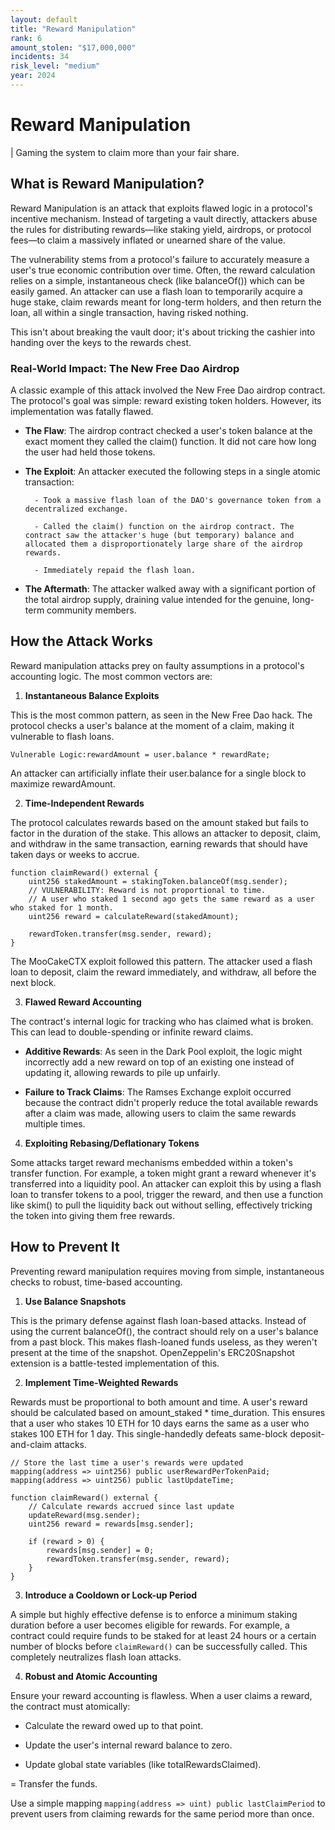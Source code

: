 ```yaml
---
layout: default
title: "Reward Manipulation"
rank: 6
amount_stolen: "$17,000,000"
incidents: 34
risk_level: "medium"
year: 2024
---
```


# Reward Manipulation

| Gaming the system to claim more than your fair share.

## What is Reward Manipulation?

Reward Manipulation is an attack that exploits flawed logic in a protocol's incentive mechanism. Instead of targeting a vault directly, attackers abuse the rules for distributing rewards—like staking yield, airdrops, or protocol fees—to claim a massively inflated or unearned share of the value.

The vulnerability stems from a protocol's failure to accurately measure a user's true economic contribution over time. Often, the reward calculation relies on a simple, instantaneous check (like balanceOf()) which can be easily gamed. An attacker can use a flash loan to temporarily acquire a huge stake, claim rewards meant for long-term holders, and then return the loan, all within a single transaction, having risked nothing.

This isn't about breaking the vault door; it's about tricking the cashier into handing over the keys to the rewards chest.

### Real-World Impact: The New Free Dao Airdrop

A classic example of this attack involved the New Free Dao airdrop contract. The protocol's goal was simple: reward existing token holders. However, its implementation was fatally flawed.

- **The Flaw**: The airdrop contract checked a user's token balance at the exact moment they called the claim() function. It did not care how long the user had held those tokens.

- **The Exploit**: An attacker executed the following steps in a single atomic transaction:

        - Took a massive flash loan of the DAO's governance token from a decentralized exchange.

        - Called the claim() function on the airdrop contract. The contract saw the attacker's huge (but temporary) balance and allocated them a disproportionately large share of the airdrop rewards.

        - Immediately repaid the flash loan.

* **The Aftermath**: The attacker walked away with a significant portion of the total airdrop supply, draining value intended for the genuine, long-term community members.

## How the Attack Works

Reward manipulation attacks prey on faulty assumptions in a protocol's accounting logic. The most common vectors are:

1. **Instantaneous Balance Exploits**

This is the most common pattern, as seen in the New Free Dao hack. The protocol checks a user's balance at the moment of a claim, making it vulnerable to flash loans.

```sol
Vulnerable Logic:rewardAmount = user.balance * rewardRate;
```

An attacker can artificially inflate their user.balance for a single block to maximize rewardAmount.

2. **Time-Independent Rewards**

The protocol calculates rewards based on the amount staked but fails to factor in the duration of the stake. This allows an attacker to deposit, claim, and withdraw in the same transaction, earning rewards that should have taken days or weeks to accrue.

```sol
function claimReward() external {
    uint256 stakedAmount = stakingToken.balanceOf(msg.sender);
    // VULNERABILITY: Reward is not proportional to time.
    // A user who staked 1 second ago gets the same reward as a user who staked for 1 month.
    uint256 reward = calculateReward(stakedAmount); 
    
    rewardToken.transfer(msg.sender, reward);
}
```



The MooCakeCTX exploit followed this pattern. The attacker used a flash loan to deposit, claim the reward immediately, and withdraw, all before the next block.

3. **Flawed Reward Accounting**

The contract's internal logic for tracking who has claimed what is broken. This can lead to double-spending or infinite reward claims.

* **Additive Rewards**: As seen in the Dark Pool exploit, the logic might incorrectly add a new reward on top of an existing one instead of updating it, allowing rewards to pile up unfairly.

* **Failure to Track Claims**: The Ramses Exchange exploit occurred because the contract didn't properly reduce the total available rewards after a claim was made, allowing users to claim the same rewards multiple times.

4. **Exploiting Rebasing/Deflationary Tokens**

Some attacks target reward mechanisms embedded within a token's transfer function. For example, a token might grant a reward whenever it's transferred into a liquidity pool. An attacker can exploit this by using a flash loan to transfer tokens to a pool, trigger the reward, and then use a function like skim() to pull the liquidity back out without selling, effectively tricking the token into giving them free rewards.

## How to Prevent It

Preventing reward manipulation requires moving from simple, instantaneous checks to robust, time-based accounting.

1. **Use Balance Snapshots**

This is the primary defense against flash loan-based attacks. Instead of using the current balanceOf(), the contract should rely on a user's balance from a past block. This makes flash-loaned funds useless, as they weren't present at the time of the snapshot. OpenZeppelin's ERC20Snapshot extension is a battle-tested implementation of this.

2. **Implement Time-Weighted Rewards**

Rewards must be proportional to both amount and time. A user's reward should be calculated based on amount_staked * time_duration. This ensures that a user who stakes 10 ETH for 10 days earns the same as a user who stakes 100 ETH for 1 day. This single-handedly defeats same-block deposit-and-claim attacks.


```sol
// Store the last time a user's rewards were updated
mapping(address => uint256) public userRewardPerTokenPaid;
mapping(address => uint256) public lastUpdateTime;

function claimReward() external {
    // Calculate rewards accrued since last update
    updateReward(msg.sender); 
    uint256 reward = rewards[msg.sender];
    
    if (reward > 0) {
        rewards[msg.sender] = 0;
        rewardToken.transfer(msg.sender, reward);
    }
}
```

3. **Introduce a Cooldown or Lock-up Period**

A simple but highly effective defense is to enforce a minimum staking duration before a user becomes eligible for rewards. For example, a contract could require funds to be staked for at least 24 hours or a certain number of blocks before `claimReward()` can be successfully called. This completely neutralizes flash loan attacks.

4. **Robust and Atomic Accounting**

Ensure your reward accounting is flawless. When a user claims a reward, the contract must atomically:

-  Calculate the reward owed up to that point.

- Update the user's internal reward balance to zero.

- Update global state variables (like totalRewardsClaimed).

= Transfer the funds.

Use a simple mapping `mapping(address => uint) public lastClaimPeriod` to prevent users from claiming rewards for the same period more than once.